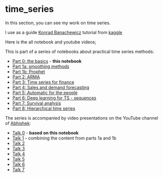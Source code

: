 # time_series
In this section, you can see my work on time series.

I use as a guide [Konrad Banachewicz](https://www.kaggle.com/konradb) tutorial from [kaggle](https://www.kaggle.com/code/konradb/ts-0-the-basics/notebook)

Here is the all notebook and youtube videos;

This is part of a series of notebooks about practical time series methods:

* [Part 0: the basics](https://www.kaggle.com/konradb/ts-0-the-basics) - **this notebook**
* [Part 1a: smoothing methods](https://www.kaggle.com/konradb/ts-1a-smoothing-methods)
* [Part 1b: Prophet](https://www.kaggle.com/konradb/ts-1b-prophet) 
* [Part 2: ARMA](https://www.kaggle.com/konradb/ts-2-arma-and-friends)
* [Part 3: Time series for finance](https://www.kaggle.com/konradb/ts-3-time-series-for-finance) 
* [Part 4: Sales and demand forecasting](https://www.kaggle.com/konradb/ts-4-sales-and-demand-forecasting)
* [Part 5: Automatic for the people](https://www.kaggle.com/code/konradb/ts-5-automatic-for-the-people) 
* [Part 6: Deep learning for TS - sequences](https://www.kaggle.com/konradb/ts-6-deep-learning-for-ts-sequences)
* [Part 7: Survival analysis](https://www.kaggle.com/konradb/ts-7-survival-analysis)
* [Part 8: Hierarchical time series](https://www.kaggle.com/code/konradb/ts-8-hierarchical-time-series)


The series is accompanied by video presentations on the YouTube channel of [Abhishek](https://www.kaggle.com/abhishek):

* [Talk 0](https://www.youtube.com/watch?v=cKzXOOtOXYY) - **based on this notebook**
* [Talk 1](https://www.youtube.com/watch?v=kAI67Sz92-s) - combining the content from parts 1a and 1b
* [Talk 2](https://www.youtube.com/watch?v=LjV5DE3KR-U) 
* [Talk 3](https://www.youtube.com/watch?v=74rDhJexmTg)
* [Talk 4](https://www.youtube.com/watch?v=RdH8zd07u2E) 
* [Talk 5](https://www.youtube.com/watch?v=wBP8Pc4Wxzs)
* [Talk 6](https://www.youtube.com/watch?v=81AEI0tj0Kk)
* [Talk 7](https://www.youtube.com/watch?v=m-8I_hkmz9o)

